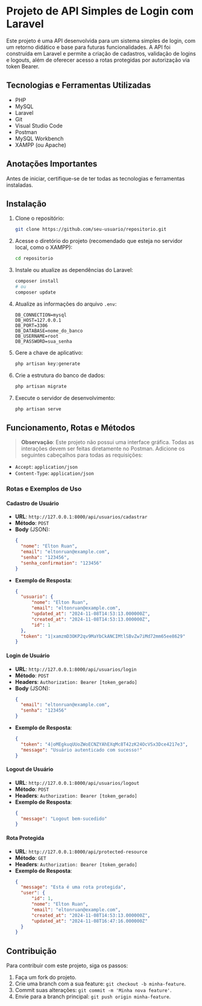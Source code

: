 # Projeto de API Simples de Login com Laravel

Este projeto é uma API desenvolvida para um sistema simples de login, com um retorno didático e base para futuras funcionalidades. A API foi construída em Laravel e permite a criação de cadastros, validação de logins e logouts, além de oferecer acesso a rotas protegidas por autorização via token Bearer.

## Tecnologias e Ferramentas Utilizadas

- PHP
- MySQL
- Laravel
- Git
- Visual Studio Code
- Postman
- MySQL Workbench
- XAMPP (ou Apache)

## Anotações Importantes

Antes de iniciar, certifique-se de ter todas as tecnologias e ferramentas instaladas.

## Instalação

1. Clone o repositório:
   ```bash
   git clone https://github.com/seu-usuario/repositorio.git
   ```

2. Acesse o diretório do projeto (recomendado que esteja no servidor local, como o XAMPP):
   ```bash
   cd repositorio
   ```

3. Instale ou atualize as dependências do Laravel:
   ```bash
   composer install
   # ou
   composer update
   ```

4. Atualize as informações do arquivo `.env`:
   ```plaintext
   DB_CONNECTION=mysql
   DB_HOST=127.0.0.1
   DB_PORT=3306
   DB_DATABASE=nome_do_banco
   DB_USERNAME=root
   DB_PASSWORD=sua_senha
   ```

5. Gere a chave de aplicativo:
   ```bash
   php artisan key:generate
   ```

6. Crie a estrutura do banco de dados:
   ```bash
   php artisan migrate
   ```

7. Execute o servidor de desenvolvimento:
   ```bash
   php artisan serve
   ```

## Funcionamento, Rotas e Métodos

> **Observação**: Este projeto não possui uma interface gráfica. Todas as interações devem ser feitas diretamente no Postman. Adicione os seguintes cabeçalhos para todas as requisições:

- `Accept`: `application/json`
- `Content-Type`: `application/json`

### Rotas e Exemplos de Uso

#### Cadastro de Usuário

- **URL**: `http://127.0.0.1:8000/api/usuarios/cadastrar`
- **Método**: `POST`
- **Body** (JSON):
  ```json
  {
    "nome": "Elton Ruan",
    "email": "eltonruan@example.com",
    "senha": "123456",
    "senha_confirmation": "123456"
  }
  ```
- **Exemplo de Resposta**:
  ```json
  {
    "usuario": {
        "nome": "Elton Ruan",
        "email": "eltonruan@example.com",
        "updated_at": "2024-11-08T14:53:13.000000Z",
        "created_at": "2024-11-08T14:53:13.000000Z",
        "id": 1
    },
    "token": "1|xamzmD3OKP2qv9MaYbCkANCIMtlSBvZw7iMd72mm65ee8629"
  }
  ```

#### Login de Usuário

- **URL**: `http://127.0.0.1:8000/api/usuarios/login`
- **Método**: `POST`
- **Headers**: `Authorization: Bearer [token_gerado]`
- **Body** (JSON):
  ```json
  {
    "email": "eltonruan@example.com",
    "senha": "123456"
  }
  ```
- **Exemplo de Resposta**:
  ```json
  {
    "token": "4|oMEgkuqUUoZWoECNZYAhEXqMc8T42zK24OcVSx3Dce4217e3",
    "message": "Usuário autenticado com sucesso!"
  }
  ```

#### Logout de Usuário

- **URL**: `http://127.0.0.1:8000/api/usuarios/logout`
- **Método**: `POST`
- **Headers**: `Authorization: Bearer [token_gerado]`
- **Exemplo de Resposta**:
  ```json
  {
    "message": "Logout bem-sucedido"
  }
  ```

#### Rota Protegida

- **URL**: `http://127.0.0.1:8000/api/protected-resource`
- **Método**: `GET`
- **Headers**: `Authorization: Bearer [token_gerado]`
- **Exemplo de Resposta**:
  ```json
  {
    "message": "Esta é uma rota protegida",
    "user": {
        "id": 1,
        "nome": "Elton Ruan",
        "email": "eltonruan@example.com",
        "created_at": "2024-11-08T14:53:13.000000Z",
        "updated_at": "2024-11-08T16:47:16.000000Z"
    }
  }
  ```

## Contribuição

Para contribuir com este projeto, siga os passos:

1. Faça um fork do projeto.
2. Crie uma branch com a sua feature: `git checkout -b minha-feature`.
3. Commit suas alterações: `git commit -m 'Minha nova feature'`.
4. Envie para a branch principal: `git push origin minha-feature`.

